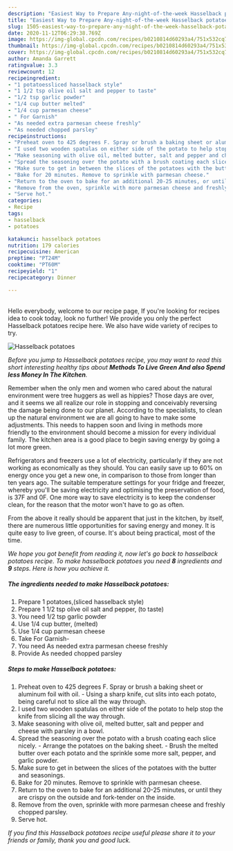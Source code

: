 ```yaml
---
description: "Easiest Way to Prepare Any-night-of-the-week Hasselback potatoes"
title: "Easiest Way to Prepare Any-night-of-the-week Hasselback potatoes"
slug: 1505-easiest-way-to-prepare-any-night-of-the-week-hasselback-potatoes
date: 2020-11-12T06:29:38.769Z
image: https://img-global.cpcdn.com/recipes/b0210814d60293a4/751x532cq70/hasselback-potatoes-recipe-main-photo.jpg
thumbnail: https://img-global.cpcdn.com/recipes/b0210814d60293a4/751x532cq70/hasselback-potatoes-recipe-main-photo.jpg
cover: https://img-global.cpcdn.com/recipes/b0210814d60293a4/751x532cq70/hasselback-potatoes-recipe-main-photo.jpg
author: Amanda Garrett
ratingvalue: 3.3
reviewcount: 12
recipeingredient:
- "1 potatoessliced hasselback style"
- "1 1/2 tsp olive oil salt and pepper to taste"
- "1/2 tsp garlic powder"
- "1/4 cup butter melted"
- "1/4 cup parmesan cheese"
- " For Garnish"
- "As needed extra parmesan cheese freshly"
- "As needed chopped parsley"
recipeinstructions:
- "Preheat oven to 425 degrees F. Spray or brush a baking sheet or aluminum foil with oil. Using a sharp knife, cut slits into each potato, being careful not to slice all the way through."
- "I used two wooden spatulas on either side of the potato to help stop the knife from slicing all the way through."
- "Make seasoning with olive oil, melted butter, salt and pepper and cheese with parsley in a bowl."
- "Spread the seasoning over the potato with a brush coating each slice nicely.  Arrange the potatoes on the baking sheet. Brush the melted butter over each potato and the sprinkle some more salt, pepper, and garlic powder."
- "Make sure to get in between the slices of the potatoes with the butter and seasonings."
- "Bake for 20 minutes. Remove to sprinkle with parmesan cheese."
- "Return to the oven to bake for an additional 20-25 minutes, or until they are crispy on the outside and fork-tender on the inside."
- "Remove from the oven, sprinkle with more parmesan cheese and freshly chopped parsley."
- "Serve hot."
categories:
- Recipe
tags:
- hasselback
- potatoes

katakunci: hasselback potatoes 
nutrition: 179 calories
recipecuisine: American
preptime: "PT24M"
cooktime: "PT60M"
recipeyield: "1"
recipecategory: Dinner

---
```

<br>
Hello everybody, welcome to our recipe page, If you're looking for recipes idea to cook today, look no further! We provide you only the perfect Hasselback potatoes recipe here. We also have wide variety of recipes to try.
<br>


![Hasselback potatoes](https://img-global.cpcdn.com/recipes/b0210814d60293a4/751x532cq70/hasselback-potatoes-recipe-main-photo.jpg)

<i>Before you jump to Hasselback potatoes recipe, you may want to read this short interesting healthy tips about 
<strong>Methods To Live Green And also Spend less Money In The Kitchen</strong>.</i>
</br>

Remember when the only men and women who cared about the natural environment were tree huggers as well as hippies? Those days are over, and it seems we all realize our role in stopping and conceivably reversing the damage being done to our planet. According to the specialists, to clean up the natural environment we are all going to have to make some adjustments. This needs to happen soon and living in methods more friendly to the environment should become a mission for every individual family. The kitchen area is a good place to begin saving energy by going a lot more green.

Refrigerators and freezers use a lot of electricity, particularly if they are not working as economically as they should. You can easily save up to 60% on energy once you get a new one, in comparison to those from longer than ten years ago. The suitable temperature settings for your fridge and freezer, whereby you'll be saving electricity and optimising the preservation of food, is 37F and 0F. One more way to save electricity is to keep the condenser clean, for the reason that the motor won't have to go as often.

From the above it really should be apparent that just in the kitchen, by itself, there are numerous little opportunities for saving energy and money. It is quite easy to live green, of course. It's about being practical, most of the time.


<i>We hope you got benefit from reading it, now let's go back to hasselback potatoes recipe. To make hasselback potatoes you need <strong>8</strong> ingredients and <strong>9</strong> steps. Here is how you achieve it.
</i>

##### The ingredients needed to make Hasselback potatoes:

1. Prepare 1 potatoes,(sliced hasselback style)
1. Prepare 1 1/2 tsp olive oil salt and pepper, (to taste)
1. You need 1/2 tsp garlic powder
1. Use 1/4 cup butter, (melted)
1. Use 1/4 cup parmesan cheese
1. Take  For Garnish-
1. You need As needed extra parmesan cheese freshly
1. Provide As needed chopped parsley


##### Steps to make Hasselback potatoes:

1. Preheat oven to 425 degrees F. Spray or brush a baking sheet or aluminum foil with oil. - Using a sharp knife, cut slits into each potato, being careful not to slice all the way through.
1. I used two wooden spatulas on either side of the potato to help stop the knife from slicing all the way through.
1. Make seasoning with olive oil, melted butter, salt and pepper and cheese with parsley in a bowl.
1. Spread the seasoning over the potato with a brush coating each slice nicely.  - Arrange the potatoes on the baking sheet. - Brush the melted butter over each potato and the sprinkle some more salt, pepper, and garlic powder.
1. Make sure to get in between the slices of the potatoes with the butter and seasonings.
1. Bake for 20 minutes. Remove to sprinkle with parmesan cheese.
1. Return to the oven to bake for an additional 20-25 minutes, or until they are crispy on the outside and fork-tender on the inside.
1. Remove from the oven, sprinkle with more parmesan cheese and freshly chopped parsley.
1. Serve hot.


<i>If you find this Hasselback potatoes recipe useful please share it to your friends or family, thank you and good luck.</i>
